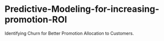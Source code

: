 # Predictive-Modeling-for-increasing-promotion-ROI
Identifying Churn for Better Promotion Allocation to Customers.

